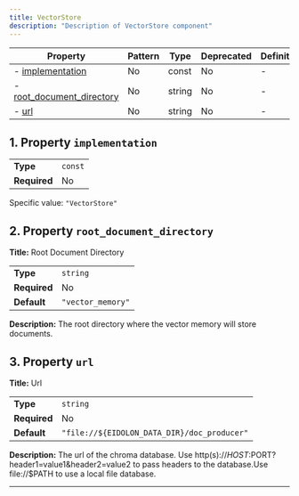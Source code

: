 ```yaml
---
title: VectorStore
description: "Description of VectorStore component"
---
```


| Property                                               | Pattern | Type   | Deprecated | Definition | Title/Description       |
| ------------------------------------------------------ | ------- | ------ | ---------- | ---------- | ----------------------- |
| - [implementation](#implementation )                   | No      | const  | No         | -          | -                       |
| - [root_document_directory](#root_document_directory ) | No      | string | No         | -          | Root Document Directory |
| - [url](#url )                                         | No      | string | No         | -          | Url                     |

## <a name="implementation"></a>1. Property `implementation`

|              |         |
| ------------ | ------- |
| **Type**     | `const` |
| **Required** | No      |

Specific value: `"VectorStore"`

## <a name="root_document_directory"></a>2. Property `root_document_directory`

**Title:** Root Document Directory

|              |                   |
| ------------ | ----------------- |
| **Type**     | `string`          |
| **Required** | No                |
| **Default**  | `"vector_memory"` |

**Description:** The root directory where the vector memory will store documents.

## <a name="url"></a>3. Property `url`

**Title:** Url

|              |                                             |
| ------------ | ------------------------------------------- |
| **Type**     | `string`                                    |
| **Required** | No                                          |
| **Default**  | `"file://${EIDOLON_DATA_DIR}/doc_producer"` |

**Description:** The url of the chroma database. Use http(s)://$HOST:$PORT?header1=value1&header2=value2 to pass headers to the database.Use file://$PATH to use a local file database.

----------------------------------------------------------------------------------------------------------------------------
